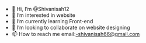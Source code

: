 - 👋 Hi, I’m @Shivanisah12
- 👀 I’m interested in website
- 🌱 I’m currently learning Front-end
- 💞️ I’m looking to collaborate on website designing
- 📫 How to reach me email:-shivanisah66@gmail.com

<!---
Shivanisah12/Shivanisah12 is a ✨ special ✨ repository because its `README.md` (this file) appears on your GitHub profile.
You can click the Preview link to take a look at your changes.
--->
